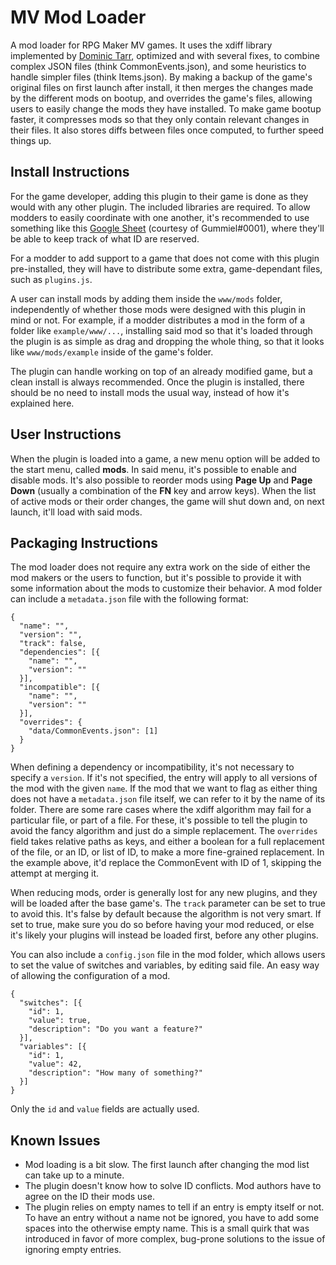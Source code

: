 # MV Mod Loader
A mod loader for RPG Maker MV games. It uses the xdiff library implemented by [Dominic Tarr](https://github.com/dominictarr), optimized and with several fixes, to combine complex JSON files (think CommonEvents.json), and some heuristics to handle simpler files (think Items.json). By making a backup of the game's original files on first launch after install, it then merges the changes made by the different mods on bootup, and overrides the game's files, allowing users to easily change the mods they have installed. To make game bootup faster, it compresses mods so that they only contain relevant changes in their files. It also stores diffs between files once computed, to further speed things up.

## Install Instructions
For the game developer, adding this plugin to their game is done as they would with any other plugin. The included libraries are required. To allow modders to easily coordinate with one another, it's recommended to use something like this [Google Sheet](https://docs.google.com/spreadsheets/d/15YZfWihvax0tU8Hzte8y-wU1b83DBtJDsY7YADFiCTw/edit?usp=sharing) (courtesy of Gummiel#0001), where they'll be able to keep track of what ID are reserved.

For a modder to add support to a game that does not come with this plugin pre-installed, they will have to distribute some extra, game-dependant files, such as `plugins.js`.

A user can install mods by adding them inside the `www/mods` folder, independently of whether those mods were designed with this plugin in mind or not. For example, if a modder distributes a mod in the form of a folder like `example/www/...`, installing said mod so that it's loaded through the plugin is as simple as drag and dropping the whole thing, so that it looks like `www/mods/example` inside of the game's folder.

The plugin can handle working on top of an already modified game, but a clean install is always recommended. Once the plugin is installed, there should be no need to install mods the usual way, instead of how it's explained here.

## User Instructions
When the plugin is loaded into a game, a new menu option will be added to the start menu, called **mods**. In said menu, it's possible to enable and disable mods. It's also possible to reorder mods using **Page Up** and **Page Down** (usually a combination of the **FN** key and arrow keys). When the list of active mods or their order changes, the game will shut down and, on next launch, it'll load with said mods.

## Packaging Instructions
The mod loader does not require any extra work on the side of either the mod makers or the users to function, but it's possible to provide it with some information about the mods to customize their behavior. A mod folder can include a `metadata.json` file with the following format:
```
{
  "name": "",
  "version": "",
  "track": false,
  "dependencies": [{
    "name": "",
    "version": ""
  }],
  "incompatible": [{
    "name": "",
    "version": ""
  }],
  "overrides": {
    "data/CommonEvents.json": [1]
  }
}
```
When defining a dependency or incompatibility, it's not necessary to specify a `version`. If it's not specified, the entry will apply to all versions of the mod with the given `name`. If the mod that we want to flag as either thing does not have a `metadata.json` file itself, we can refer to it by the name of its folder. There are some rare cases where the xdiff algorithm may fail for a particular file, or part of a file. For these, it's possible to tell the plugin to avoid the fancy algorithm and just do a simple replacement. The `overrides` field takes relative paths as keys, and either a boolean for a full replacement of the file, or an ID, or list of ID, to make a more fine-grained replacement. In the example above, it'd replace the CommonEvent with ID of 1, skipping the attempt at merging it.

When reducing mods, order is generally lost for any new plugins, and they will be loaded after the base game's. The `track` parameter can be set to true to avoid this. It's false by default because the algorithm is not very smart. If set to true, make sure you do so before having your mod reduced, or else it's likely your plugins will instead be loaded first, before any other plugins.

You can also include a `config.json` file in the mod folder, which allows users to set the value of switches and variables, by editing said file. An easy way of allowing the configuration of a mod.
```
{
  "switches": [{
    "id": 1,
    "value": true,
    "description": "Do you want a feature?"
  }],
  "variables": [{
    "id": 1,
    "value": 42,
    "description": "How many of something?"
  }]
}
```
Only the `id` and `value` fields are actually used.
## Known Issues
- Mod loading is a bit slow. The first launch after changing the mod list can take up to a minute.
- The plugin doesn't know how to solve ID conflicts. Mod authors have to agree on the ID their mods use.
- The plugin relies on empty names to tell if an entry is empty itself or not. To have an entry without a name not be ignored, you have to add some spaces into the otherwise empty name. This is a small quirk that was introduced in favor of more complex, bug-prone solutions to the issue of ignoring empty entries.
